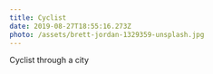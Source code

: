 ```yaml
---
title: Cyclist
date: 2019-08-27T18:55:16.273Z
photo: /assets/brett-jordan-1329359-unsplash.jpg
---
```

Cyclist through a city
